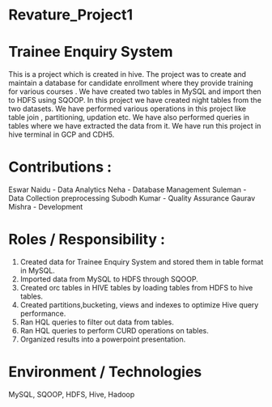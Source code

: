 # Revature_Project1
# Trainee Enquiry System 

This is a project which is created in hive. 
The project was to create and maintain a database for candidate enrollment  where they provide training for various courses . 
We have created two tables in MySQL and import then to HDFS using SQOOP.
In this project we have created night tables from the two datasets. 
We have performed various operations in this project like table join , partitioning, updation etc. We have also performed queries in tables where we have extracted the data from it. 
We have run this project in hive terminal in GCP and CDH5.

# Contributions :

Eswar Naidu - Data Analytics
Neha - Database Management
Suleman - Data Collection preprocessing
Subodh Kumar - Quality Assurance
Gaurav Mishra - Development

# Roles / Responsibility :

1. Created data for Trainee Enquiry System and stored them in table format in MySQL.
2. Imported data from MySQL to HDFS through SQOOP.
3. Created orc tables in HIVE tables by loading tables from HDFS to hive tables.
4. Created  partitions,bucketing, views and indexes to optimize Hive query performance.
5. Ran HQL queries to filter out data from tables.
6. Ran HQL queries to perform CURD operations on tables.
7. Organized results into a powerpoint presentation.

# Environment / Technologies

MySQL, SQOOP, HDFS, Hive, Hadoop
